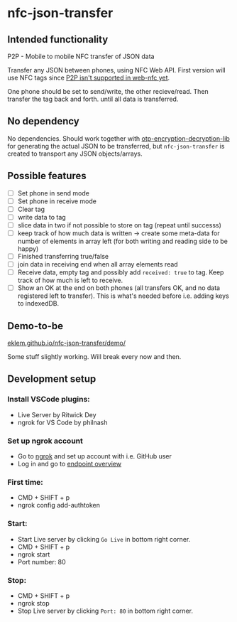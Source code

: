 # nfc-json-transfer

## Intended functionality
P2P - Mobile to mobile NFC transfer of JSON data

Transfer any JSON between phones, using NFC Web API. First version will use NFC tags since [P2P isn't supported in web-nfc yet](https://github.com/w3c/web-nfc/issues/529).

One phone should be set to send/write, the other recieve/read. Then transfer the tag back and forth. until all data is transferred.

## No dependency
No dependencies. Should work together with [otp-encryption-decryption-lib](https://github.com/eklem/otp-encryption-decryption-lib) for generating the actual JSON to be transferred, but `nfc-json-transfer` is created to transport any JSON objects/arrays.

## Possible features
* [ ] Set phone in send mode
* [ ] Set phone in receive mode
* [ ] Clear tag
* [ ] write data to tag
* [ ] slice data in two if not possible to store on tag (repeat until successs)
* [ ] keep track of how much data is written -> create some meta-data for number of elements in array left (for both writing and reading side to be happy)
* [ ] Finished transferring true/false
* [ ] join data in receiving end when all array elements read 
* [ ] Receive data, empty tag and possibly add `received: true` to tag. Keep track of how much is left to receive.
* [ ] Show an OK at the end on both phones (all transfers OK, and no data registered left to transfer). This is what's needed before i.e. adding keys to indexedDB.

## Demo-to-be
[eklem.github.io/nfc-json-transfer/demo/](https://eklem.github.io/nfc-json-transfer/demo/)

Some stuff slightly working. Will break every now and then.

## Development setup

### Install VSCode plugins:

* Live Server by Ritwick Dey
* ngrok for VS Code by philnash

### Set up ngrok account
* Go to [ngrok](https://ngrok.com/) and set up account with i.e. GitHub user
* Log in and go to [endpoint overview](https://dashboard.ngrok.com/cloud-edge/endpoints)

### First time:

* CMD + SHIFT + p
* ngrok config add-authtoken

### Start:

* Start Live server by clicking `Go Live` in bottom right corner.
* CMD + SHIFT + p
* ngrok start
* Port number: 80

### Stop:

* CMD + SHIFT + p
* ngrok stop
* Stop Live server by clicking `Port: 80` in bottom right corner.
